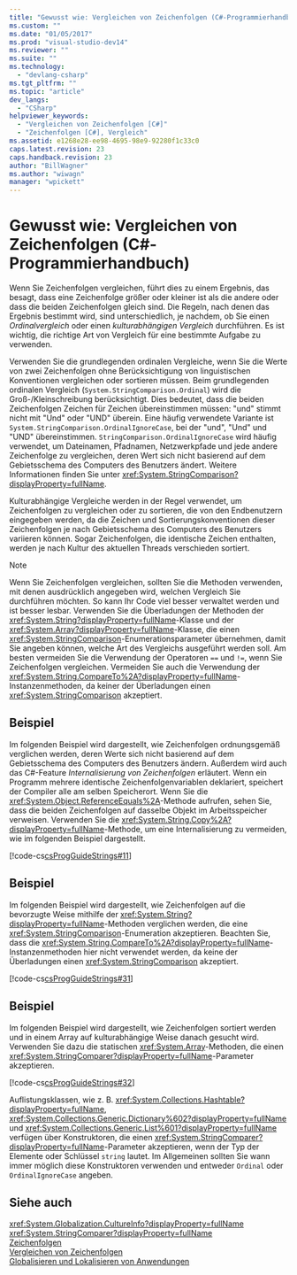 ```yaml
---
title: "Gewusst wie: Vergleichen von Zeichenfolgen (C#-Programmierhandbuch) | Microsoft Docs"
ms.custom: ""
ms.date: "01/05/2017"
ms.prod: "visual-studio-dev14"
ms.reviewer: ""
ms.suite: ""
ms.technology: 
  - "devlang-csharp"
ms.tgt_pltfrm: ""
ms.topic: "article"
dev_langs: 
  - "CSharp"
helpviewer_keywords: 
  - "Vergleichen von Zeichenfolgen [C#]"
  - "Zeichenfolgen [C#], Vergleich"
ms.assetid: e1268e28-ee98-4695-98e9-92280f1c33c0
caps.latest.revision: 23
caps.handback.revision: 23
author: "BillWagner"
ms.author: "wiwagn"
manager: "wpickett"
---
```

# Gewusst wie: Vergleichen von Zeichenfolgen (C#-Programmierhandbuch)
Wenn Sie Zeichenfolgen vergleichen, führt dies zu einem Ergebnis, das besagt, dass eine Zeichenfolge größer oder kleiner ist als die andere oder dass die beiden Zeichenfolgen gleich sind.  Die Regeln, nach denen das Ergebnis bestimmt wird, sind unterschiedlich, je nachdem, ob Sie einen *Ordinalvergleich* oder einen *kulturabhängigen Vergleich* durchführen.  Es ist wichtig, die richtige Art von Vergleich für eine bestimmte Aufgabe zu verwenden.  
  
 Verwenden Sie die grundlegenden ordinalen Vergleiche, wenn Sie die Werte von zwei Zeichenfolgen ohne Berücksichtigung von linguistischen Konventionen vergleichen oder sortieren müssen.  Beim grundlegenden ordinalen Vergleich \(`System.StringComparison.Ordinal`\) wird die Groß\-\/Kleinschreibung berücksichtigt. Dies bedeutet, dass die beiden Zeichenfolgen Zeichen für Zeichen übereinstimmen müssen: "und" stimmt nicht mit "Und" oder "UND" überein.  Eine häufig verwendete Variante ist `System.StringComparison.OrdinalIgnoreCase`, bei der "und", "Und" und "UND" übereinstimmen.  `StringComparison.OrdinalIgnoreCase` wird häufig verwendet, um Dateinamen, Pfadnamen, Netzwerkpfade und jede andere Zeichenfolge zu vergleichen, deren Wert sich nicht basierend auf dem Gebietsschema des Computers des Benutzers ändert.  Weitere Informationen finden Sie unter <xref:System.StringComparison?displayProperty=fullName>.  
  
 Kulturabhängige Vergleiche werden in der Regel verwendet, um Zeichenfolgen zu vergleichen oder zu sortieren, die von den Endbenutzern eingegeben werden, da die Zeichen und Sortierungskonventionen dieser Zeichenfolgen je nach Gebietsschema des Computers des Benutzers variieren können.  Sogar Zeichenfolgen, die identische Zeichen enthalten, werden je nach Kultur des aktuellen Threads verschieden sortiert.  
  
> [!NOTE]
>  Wenn Sie Zeichenfolgen vergleichen, sollten Sie die Methoden verwenden, mit denen ausdrücklich angegeben wird, welchen Vergleich Sie durchführen möchten.  So kann Ihr Code viel besser verwaltet werden und ist besser lesbar.  Verwenden Sie die Überladungen der Methoden der <xref:System.String?displayProperty=fullName>\-Klasse und der <xref:System.Array?displayProperty=fullName>\-Klasse, die einen <xref:System.StringComparison>\-Enumerationsparameter übernehmen, damit Sie angeben können, welche Art des Vergleichs ausgeführt werden soll.  Am besten vermeiden Sie die Verwendung der Operatoren `==` und `!=`, wenn Sie Zeichenfolgen vergleichen.  Vermeiden Sie auch die Verwendung der <xref:System.String.CompareTo%2A?displayProperty=fullName>\-Instanzenmethoden, da keiner der Überladungen einen <xref:System.StringComparison> akzeptiert.  
  
## Beispiel  
 Im folgenden Beispiel wird dargestellt, wie Zeichenfolgen ordnungsgemäß verglichen werden, deren Werte sich nicht basierend auf dem Gebietsschema des Computers des Benutzers ändern.  Außerdem wird auch das C\#\-Feature *Internalisierung von Zeichenfolgen* erläutert.  Wenn ein Programm mehrere identische Zeichenfolgenvariablen deklariert, speichert der Compiler alle am selben Speicherort.  Wenn Sie die <xref:System.Object.ReferenceEquals%2A>\-Methode aufrufen, sehen Sie, dass die beiden Zeichenfolgen auf dasselbe Objekt im Arbeitsspeicher verweisen.  Verwenden Sie die <xref:System.String.Copy%2A?displayProperty=fullName>\-Methode, um eine Internalisierung zu vermeiden, wie im folgenden Beispiel dargestellt.  
  
 [!code-cs[csProgGuideStrings#11](../../../csharp/programming-guide/strings/codesnippet/CSharp/CSRefStrings/Strings.cs#11)]  
  
## Beispiel  
 Im folgenden Beispiel wird dargestellt, wie Zeichenfolgen auf die bevorzugte Weise mithilfe der <xref:System.String?displayProperty=fullName>\-Methoden verglichen werden, die eine <xref:System.StringComparison>\-Enumeration akzeptieren.  Beachten Sie, dass die <xref:System.String.CompareTo%2A?displayProperty=fullName>\-Instanzenmethoden hier nicht verwendet werden, da keine der Überladungen einen <xref:System.StringComparison> akzeptiert.  
  
 [!code-cs[csProgGuideStrings#31](../../../csharp/programming-guide/strings/codesnippet/CSharp/CSRefStrings/Strings.cs#31)]  
  
## Beispiel  
 Im folgenden Beispiel wird dargestellt, wie Zeichenfolgen sortiert werden und in einem Array auf kulturabhängige Weise danach gesucht wird. Verwenden Sie dazu die statischen <xref:System.Array>\-Methoden, die einen <xref:System.StringComparer?displayProperty=fullName>\-Parameter akzeptieren.  
  
 [!code-cs[csProgGuideStrings#32](../../../csharp/programming-guide/strings/codesnippet/CSharp/CSRefStrings/Strings.cs#32)]  
  
 Auflistungsklassen, wie z. B. <xref:System.Collections.Hashtable?displayProperty=fullName>, <xref:System.Collections.Generic.Dictionary%602?displayProperty=fullName> und <xref:System.Collections.Generic.List%601?displayProperty=fullName> verfügen über Konstruktoren, die einen <xref:System.StringComparer?displayProperty=fullName>\-Parameter akzeptieren, wenn der Typ der Elemente oder Schlüssel `string` lautet.  Im Allgemeinen sollten Sie wann immer möglich diese Konstruktoren verwenden und entweder `Ordinal` oder `OrdinalIgnoreCase` angeben.  
  
## Siehe auch  
 <xref:System.Globalization.CultureInfo?displayProperty=fullName>   
 <xref:System.StringComparer?displayProperty=fullName>   
 [Zeichenfolgen](../../../csharp/programming-guide/strings/index.md)   
 [Vergleichen von Zeichenfolgen](../Topic/Comparing%20Strings%20in%20the%20.NET%20Framework.md)   
 [Globalisieren und Lokalisieren von Anwendungen](/visual-studio/ide/globalizing-and-localizing-applications)